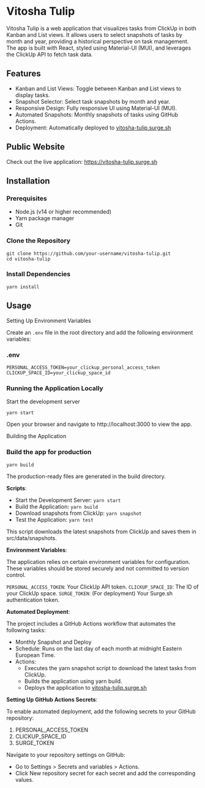 # Vitosha Tulip

Vitosha Tulip is a web application that visualizes tasks from ClickUp in both Kanban and List views. It allows users to select snapshots of tasks by month and year, providing a historical perspective on task management. The app is built with React, styled using Material-UI (MUI), and leverages the ClickUp API to fetch task data.

## Features

* Kanban and List Views: Toggle between Kanban and List views to display tasks.
* Snapshot Selector: Select task snapshots by month and year.
* Responsive Design: Fully responsive UI using Material-UI (MUI).
* Automated Snapshots: Monthly snapshots of tasks using GitHub Actions.
* Deployment: Automatically deployed to [vitosha-tulip.surge.sh](https://vitosha-tulip.surge.sh/)

## Public Website

Check out the live application: https://vitosha-tulip.surge.sh

## Installation

### Prerequisites

* Node.js (v14 or higher recommended)
* Yarn package manager
* Git

### Clone the Repository

```
git clone https://github.com/your-username/vitosha-tulip.git
cd vitosha-tulip
```

### Install Dependencies

`yarn install`

## Usage

Setting Up Environment Variables

Create an `.env` file in the root directory and add the following environment variables:

### .env

```
PERSONAL_ACCESS_TOKEN=your_clickup_personal_access_token
CLICKUP_SPACE_ID=your_clickup_space_id
```

### Running the Application Locally

Start the development server

`yarn start`

Open your browser and navigate to http://localhost:3000 to view the app.

Building the Application

### Build the app for production

`yarn build`

The production-ready files are generated in the build directory.

**Scripts**:

* Start the Development Server: `yarn start`  
* Build the Application: `yarn build`  
* Download snapshots from ClickUp: `yarn snapshot`  
* Test the Application: `yarn test`

This script downloads the latest snapshots from ClickUp and saves them in src/data/snapshots.

**Environment Variables**: 

The application relies on certain environment variables for configuration. These variables should be stored securely and not committed to version control.

`PERSONAL_ACCESS_TOKEN`: Your ClickUp API token.
`CLICKUP_SPACE_ID`: The ID of your ClickUp space.
`SURGE_TOKEN`: (For deployment) Your Surge.sh authentication token.

**Automated Deployment**:

The project includes a GitHub Actions workflow that automates the following tasks:

* Monthly Snapshot and Deploy
* Schedule: Runs on the last day of each month at midnight Eastern European Time.
* Actions:
	+ Executes the yarn snapshot script to download the latest tasks from ClickUp.
	+ Builds the application using yarn build.
	+ Deploys the application to [vitosha-tulip.surge.sh](https://vitosha-tulip.surge.sh/)

**Setting Up GitHub Actions Secrets**:

To enable automated deployment, add the following secrets to your GitHub repository:

1.	PERSONAL_ACCESS_TOKEN
2.	CLICKUP_SPACE_ID
3.	SURGE_TOKEN

Navigate to your repository settings on GitHub:

* Go to Settings > Secrets and variables > Actions.
* Click New repository secret for each secret and add the corresponding values.
